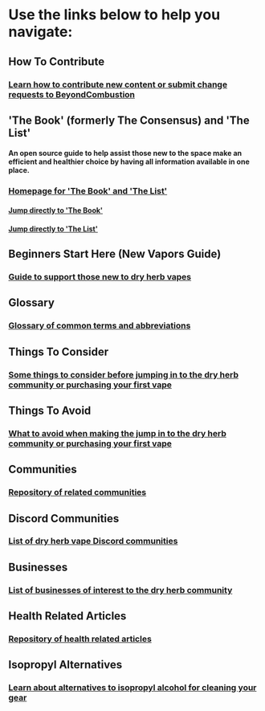 # Use the links below to help you navigate:

## How To Contribute
### [Learn how to contribute new content or submit change requests to BeyondCombustion](https://beyondcombustion.net/How-To-Contribute)

## 'The Book' (formerly The Consensus) and 'The List'
#### An open source guide to help assist those new to the space make an efficient and healthier choice by having all information available in one place.
### [Homepage for 'The Book' and 'The List'](https://beyondcombustion.net/The-Book-fka-The-Consensus/)
#### [Jump directly to 'The Book'](https://beyondcombustion.net/The-Book-fka-The-Consensus/#the-book)
#### [Jump directly to 'The List'](https://beyondcombustion.net/The-Book-fka-The-Consensus/#the-list)

## Beginners Start Here (New Vapors Guide)
### [Guide to support those new to dry herb vapes](https://beyondcombustion.net/Beginners-Start-Here)

## Glossary
### [Glossary of common terms and abbreviations](https://beyondcombustion.net/Glossary)

## Things To Consider
### [Some things to consider before jumping in to the dry herb community or purchasing your first vape](https://beyondcombustion.net/Things-To-Consider)

## Things To Avoid
### [What to avoid when making the jump in to the dry herb community or purchasing your first vape](https://beyondcombustion.net/Things-To-Avoid)

## Communities
### [Repository of related communities](https://beyondcombustion.net/Communities)

## Discord Communities
### [List of dry herb vape Discord communities](https://beyondcombustion.net/Discord-Communities)

## Businesses
### [List of businesses of interest to the dry herb community](https://www.beyondcombustion.net/Businesses/)

## Health Related Articles
### [Repository of health related articles](https://beyondcombustion.net/Health-Related-Articles)

## Isopropyl Alternatives
### [Learn about alternatives to isopropyl alcohol for cleaning your gear](https://beyondcombustion.net/Isopropyl-Alternatives)
